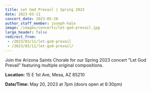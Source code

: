 ```yaml
---
title: Let God Prevail | Spring 2023
date: 2023-03-11
concert_date: 2023-05-20
author_staff_member: joseph-hale
image: /images/concerts/let-god-prevail.jpg
large_header: false
redirect_from:
 - /2023/03/11/let-god-prevail
 - /2023/03/11/let-god-prevail/
---
```


Join the Arizona Saints Chorale for our Spring 2023 concert "Let God Prevail"
featuring multiple original compositions.

**Location:** 15 E 1st Ave, Mesa, AZ 85210

**Date/Time:** May 20, 2023 at 7pm (doors open at 6:30pm)